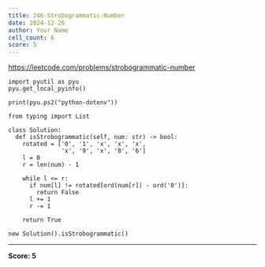 ```yaml
---
title: 246-Strobogrammatic-Number
date: 2024-12-26
author: Your Name
cell_count: 6
score: 5
---
```


https://leetcode.com/problems/strobogrammatic-number


```
import pyutil as pyu
pyu.get_local_pyinfo()
```


```
print(pyu.ps2("python-dotenv"))
```


```
from typing import List
```


```
class Solution:
  def isStrobogrammatic(self, num: str) -> bool:
    rotated = ['0', '1', 'x', 'x', 'x',
               'x', '9', 'x', '8', '6']
    l = 0
    r = len(num) - 1

    while l <= r:
      if num[l] != rotated[ord(num[r]) - ord('0')]:
        return False
      l += 1
      r -= 1

    return True
```


```
new Solution().isStrobogrammatic()
```


---
**Score: 5**
